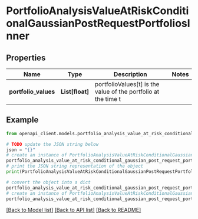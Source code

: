 # PortfolioAnalysisValueAtRiskConditionalGaussianPostRequestPortfoliosInner


## Properties

Name | Type | Description | Notes
------------ | ------------- | ------------- | -------------
**portfolio_values** | **List[float]** | portfolioValues[t] is the value of the portfolio at the time t | 

## Example

```python
from openapi_client.models.portfolio_analysis_value_at_risk_conditional_gaussian_post_request_portfolios_inner import PortfolioAnalysisValueAtRiskConditionalGaussianPostRequestPortfoliosInner

# TODO update the JSON string below
json = "{}"
# create an instance of PortfolioAnalysisValueAtRiskConditionalGaussianPostRequestPortfoliosInner from a JSON string
portfolio_analysis_value_at_risk_conditional_gaussian_post_request_portfolios_inner_instance = PortfolioAnalysisValueAtRiskConditionalGaussianPostRequestPortfoliosInner.from_json(json)
# print the JSON string representation of the object
print(PortfolioAnalysisValueAtRiskConditionalGaussianPostRequestPortfoliosInner.to_json())

# convert the object into a dict
portfolio_analysis_value_at_risk_conditional_gaussian_post_request_portfolios_inner_dict = portfolio_analysis_value_at_risk_conditional_gaussian_post_request_portfolios_inner_instance.to_dict()
# create an instance of PortfolioAnalysisValueAtRiskConditionalGaussianPostRequestPortfoliosInner from a dict
portfolio_analysis_value_at_risk_conditional_gaussian_post_request_portfolios_inner_from_dict = PortfolioAnalysisValueAtRiskConditionalGaussianPostRequestPortfoliosInner.from_dict(portfolio_analysis_value_at_risk_conditional_gaussian_post_request_portfolios_inner_dict)
```
[[Back to Model list]](../README.md#documentation-for-models) [[Back to API list]](../README.md#documentation-for-api-endpoints) [[Back to README]](../README.md)


